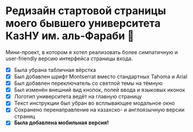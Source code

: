 # Редизайн стартовой страницы моего бывшего университета КазНУ им. аль-Фараби :school:

Мини-проект, в котором я хотел реализовать более симпатичную и user-friendly версию интерфейса страницы входа.

- [X] Была убрана табличная вёрстка
- [X] Был добавлен шрифт Montserrat вместо стандартных Tahoma и Arial
- [X] Был добавлен переключатель со светлой темы на тёмную
- [X] Был изменён внешний вид кнопок, полей ввода и языковых иконок
- [X] Логотип университета ведёт на главную страницу
- [X] Текст инструкции был убран во всплывающее модальное окно
- [X] Сохранено перенаправление на казахско- и англоязычную версии страниц
- [X] **Была добавлена мобильная версия!**
